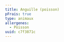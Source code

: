 ```yaml
---
title: Anguille (poisson)
pFrais: true
type: animaux
allergenes:
  - Poisson
uuid: c7f3871c
---
```


